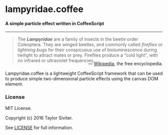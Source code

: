 # lampyridae.coffee

#### A simple particle effect written in CoffeeScript

***

> The _**Lampyridae**_ are a family of insects in the beetle order Coleoptera. They are winged
> beetles, and commonly called *fireflies* or *lightning bugs* for their conspicuous use of
> bioluminescence during twilight to attract mates or prey. Fireflies produce a "cold light",
> with no infrared or ultraviolet frequencies.  
<div style="margin: -1.5em 0 1em; text-align: right;">
— <a href="https://en.wikipedia.org/wiki/Firefly">Wikipedia</a>, the free encyclopedia.
</div>

Lampyridae.coffee is a lightweight CoffeeScript framework that can be used to produce simple 
two-dimensional particle effects using the canvas DOM element. 


### License

MIT License.

Copyright (c) 2016 Taylor Siviter.

See [LICENSE](LICENSE) for full information.